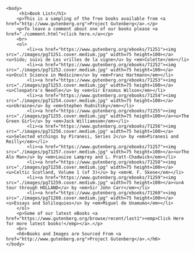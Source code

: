<!DOCTYPE html>
<html>
    <head>
	    <meta http-equiv="content-Type" content="text/html; charset=utf-8" />
		<link rel="stylesheet" type="text/css" href="Styles.css">
	    <title>Our First CSS Styled Page</title>
	</head>
	
	<body>
	     <h1>Book List</h1>
	    <p>This is a sampling of the free books available from <a href="http://www.gutenberg.org">Project Gutenberg</a>.</p>
		<p>To leave a comment about one of our books please <a href="./comment.html">click here.</a></p>
	    <br>
	    <ol>
			<li><a href="https://www.gutenberg.org/ebooks/71251"><img src="./images/pg71251.cover.medium.jpg" width=75 height=100></a><u>Sido; suivi de Les vrilles de la vigne</u> by <em>Colette</em></li>
			<li><a href="https://www.gutenberg.org/ebooks/71252"><img src="./images/pg71252.cover.medium.jpg" width=75 height=100></a><u>Ocult Science in Medicine</u> by <em>Franz Hartmann</em></li>
			<li><a href="https://www.gutenberg.org/ebooks/71253"><img src="./images/pg71253.cover.medium.jpg" width=75 height=100></a><u>Cleopatra's Needle</u> by <em>Sir Erasmus Wilson</em></li>
			<li><a href="https://www.gutenberg.org/ebooks/71254"><img src="./images/pg71254.cover.medium.jpg" width=75 height=100></a><u>Ukraine</u> by <em>Stephen Rudnitsky</em></li>
			<li><a href="https://www.gutenberg.org/ebooks/71255"><img src="./images/pg71255.cover.medium.jpg" width=75 height=100></a><u>The Green Girl</u> by <em>Jack Williamsom</em></li>
			<li><a href="https://www.gutenberg.org/ebooks/71256"><img src="./images/pg71256.cover.medium.jpg" width=75 height=100></a><u>Selected etchings by Piranesi, Series 2</u> by <em>Piranesi and Reilly</em></li>
			<li><a href="https://www.gutenberg.org/ebooks/71257"><img src="./images/pg71257.cover.medium.jpg" width=75 height=100></a><u>The Alo Man</u> by <em>Louise Lamprey and L. Pratt-Chadwick</em></li>
		    <li><a href="https://www.gutenberg.org/ebooks/71258"><img src="./images/pg71258.cover.medium.jpg" width=75 height=100></a><u>Celtic Scotland, Volume 1 (of 3)</u> by <em>W. F. Skene</em></li>
		    <li><a href="https://www.gutenberg.org/ebooks/71259"><img src="./images/pg71259.cover.medium.jpg" width=75 height=100></a><u>A tour through HOLLAND</u> by <em>Sir John Carr</em></li>
		    <li><a href="https://www.gutenberg.org/ebooks/71260"><img src="./images/pg71260.cover.medium.jpg" width=75 height=100></a><u>Essays and Soliloquies</u> by <em>Miguel de Unamumo</em></li>
		</ol>
		<p>Some of our latest eBooks <a href="https://www.gutenberg.org/browse/recent/last1"><emp>Click Here for more latest books!</emp></a>.</p>
		<br>
		<h6>Books and Images are Sourced From <a href="http://www.gutenberg.org">Project Gutenberg</a>.</h6>
	</body>
</html>
	
